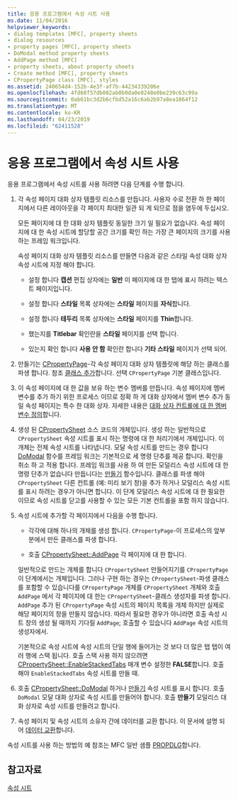```yaml
---
title: 응용 프로그램에서 속성 시트 사용
ms.date: 11/04/2016
helpviewer_keywords:
- dialog templates [MFC], property sheets
- dialog resources
- property pages [MFC], property sheets
- DoModal method property sheets
- AddPage method [MFC]
- property sheets, about property sheets
- Create method [MFC], property sheets
- CPropertyPage class [MFC], styles
ms.assetid: 240654d4-152b-4e3f-af7b-44234339206e
ms.openlocfilehash: 4fd68f57db082ab0b0da0e8248e0be239c63c99a
ms.sourcegitcommit: 0ab61bc3d2b6cfbd52a16c6ab2b97a8ea1864f12
ms.translationtype: MT
ms.contentlocale: ko-KR
ms.lasthandoff: 04/23/2019
ms.locfileid: "62411528"
---
```

# <a name="using-property-sheets-in-your-application"></a>응용 프로그램에서 속성 시트 사용

응용 프로그램에서 속성 시트를 사용 하려면 다음 단계를 수행 합니다.

1. 각 속성 페이지 대화 상자 템플릿 리소스를 만듭니다. 사용자 수로 전환 하 한 페이지에서 다른 레이아웃을 각 페이지 최대한 일관 되 게 되므로 점을 염두에 두십시오.

   모든 페이지에 대 한 대화 상자 템플릿 동일한 크기 일 필요가 없습니다. 속성 페이지에 대 한 속성 시트에 할당할 공간 크기를 확인 하는 가장 큰 페이지의 크기를 사용 하는 프레임 워크입니다.

   속성 페이지 대화 상자 템플릿 리소스를 만들면 다음과 같은 스타일 속성 대화 상자 속성 시트에 지정 해야 합니다.

   - 설정 합니다 **캡션** 편집 상자에는 **일반** 이 페이지에 대 한 탭에 표시 하려는 텍스트 페이지입니다.

   - 설정 합니다 **스타일** 목록 상자에는 **스타일** 페이지를 **자식**합니다.

   - 설정 합니다 **테두리** 목록 상자에는 **스타일** 페이지를 **Thin**합니다.

   - 했는지를 **Titlebar** 확인란을 **스타일** 페이지를 선택 합니다.

   - 있는지 확인 합니다 **사용 안 함** 확인란 합니다 **기타 스타일** 페이지가 선택 되어.

1. 만들기는 [CPropertyPage](../mfc/reference/cpropertypage-class.md)-각 속성 페이지 대화 상자 템플릿에 해당 하는 클래스를 파생 합니다. 참조 [클래스 추가](../ide/adding-a-class-visual-cpp.md)합니다. 선택 `CPropertyPage` 기본 클래스입니다.

1. 이 속성 페이지에 대 한 값을 보유 하는 변수 멤버를 만듭니다. 속성 페이지에 멤버 변수를 추가 하기 위한 프로세스 이므로 정확 하 게 대화 상자에서 멤버 변수 추가 동일 속성 페이지는 특수 한 대화 상자. 자세한 내용은 [대화 상자 컨트롤에 대 한 멤버 변수 정의](../windows/defining-member-variables-for-dialog-controls.md)합니다.

1. 생성 된 [CPropertySheet](../mfc/reference/cpropertysheet-class.md) 소스 코드의 개체입니다. 생성 하는 일반적으로 `CPropertySheet` 속성 시트를 표시 하는 명령에 대 한 처리기에서 개체입니다. 이 개체는 전체 속성 시트를 나타냅니다. 모달 속성 시트를 만드는 경우 합니다 [DoModal](../mfc/reference/cpropertysheet-class.md#domodal) 함수를 프레임 워크는 기본적으로 세 명령 단추를 제공 합니다. 확인을 취소 하 고 적용 합니다. 프레임 워크를 사용 하 여 만든 모덜리스 속성 시트에 대 한 명령 단추가 없습니다 만듭니다는 [만들기](../mfc/reference/cpropertysheet-class.md#create) 함수입니다. 클래스를 파생 해야 `CPropertySheet` 다른 컨트롤 (예: 미리 보기 창)을 추가 하거나 모덜리스 속성 시트를 표시 하려는 경우가 아니면 합니다. 이 단계 모덜리스 속성 시트에 대 한 필요한 이므로 속성 시트를 닫고를 사용할 수 있는 모든 기본 컨트롤을 포함 하지 않습니다.

1. 속성 시트에 추가할 각 페이지에서 다음을 수행 합니다.

   - 각각에 대해 하나의 개체를 생성 합니다. `CPropertyPage`-이 프로세스의 앞부분에서 만든 클래스를 파생 합니다.

   - 호출 [CPropertySheet::AddPage](../mfc/reference/cpropertysheet-class.md#addpage) 각 페이지에 대 한 합니다.

   일반적으로 만드는 개체를 합니다 `CPropertySheet` 만들어지기를 `CPropertyPage` 이 단계에서는 개체입니다. 그러나 구현 하는 경우는 `CPropertySheet`-파생 클래스를 포함할 수 있습니다를 `CPropertyPage` 개체를 `CPropertySheet` 개체와 호출 `AddPage` 에서 각 페이지에 대 한는 `CPropertySheet`-클래스 생성자를 파생 합니다. `AddPage` 추가 된 `CPropertyPage` 속성 시트의 페이지 목록을 개체 하지만 실제로 해당 페이지의 창을 만들지 않습니다. 따라서 필요한 경우가 아니라면 호출 속성 시트 창의 생성 될 때까지 기다릴 `AddPage`; 호출할 수 있습니다 `AddPage` 속성 시트의 생성자에서.

   기본적으로 속성 시트에 속성 시트의 단일 행에 들어가는 것 보다 더 많은 탭 탭이 여러 행에 스택 됩니다. 호출 스택 사용 하지 않으려면 [CPropertySheet::EnableStackedTabs](../mfc/reference/cpropertysheet-class.md#enablestackedtabs) 매개 변수 설정한 **FALSE**합니다. 호출 해야 `EnableStackedTabs` 속성 시트를 만들 때.

1. 호출 [CPropertySheet::DoModal](../mfc/reference/cpropertysheet-class.md#domodal) 하거나 [만들기](../mfc/reference/cpropertysheet-class.md#create) 속성 시트를 표시 합니다. 호출 `DoModal` 모달 대화 상자로 속성 시트를 만들어야 합니다. 호출 **만들기** 모덜리스 대화 상자로 속성 시트를 만들려고 합니다.

1. 속성 페이지 및 속성 시트의 소유자 간에 데이터를 교환 합니다. 이 문서에 설명 되어 [데이터 교환](../mfc/exchanging-data.md)합니다.

속성 시트를 사용 하는 방법의 예 참조는 MFC 일반 샘플 [PROPDLG](../overview/visual-cpp-samples.md)합니다.

## <a name="see-also"></a>참고자료

[속성 시트](../mfc/property-sheets-mfc.md)
